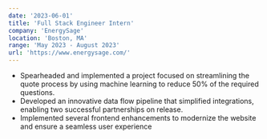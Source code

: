 ```yaml
---
date: '2023-06-01'
title: 'Full Stack Engineer Intern'
company: 'EnergySage'
location: 'Boston, MA'
range: 'May 2023 - August 2023'
url: 'https://www.energysage.com/'
---
```


- Spearheaded and implemented a project focused on streamlining the quote process by using machine learning to reduce 50\% of the required questions.
- Developed an innovative data flow pipeline that simplified integrations, enabling two successful partnerships on release.
- Implemented several frontend enhancements to modernize the website and ensure a seamless user experience
